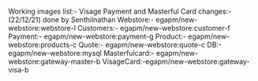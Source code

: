 Working images list:-
	Visage Payment and Masterful Card changes:- (22/12/21) done by Senthilnathan
		Webstore:- egapm/new-webstore:webstore-l
		Customers:- egapm/new-webstore:customer-f
		Payment:- egapm/new-webstore:payment-g
		Product:- egapm/new-webstore:products-c
		Quote:- egapm/new-webstore:quote-c
		DB:- egapm/new-webstore:mysql
		Masterfulcard:- egapm/new-webstore:gateway-master-b
		VisageCard:-egapm/new-webstore:gateway-visa-b
		

